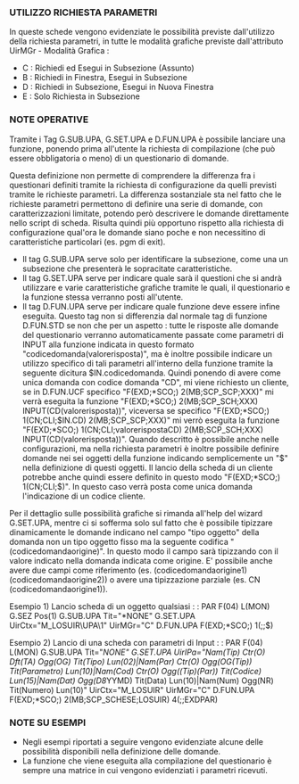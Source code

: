  ### UTILIZZO RICHIESTA PARAMETRI

In queste schede vengono evidenziate le possibilità previste dall'utilizzo della richiesta parametri, in tutte le modalità grafiche previste dall'attributo UirMGr - Modalità Grafica : 
 * C :  Richiedi ed Esegui in Subsezione (Assunto)
 * B :  Richiedi in Finestra, Esegui in Subsezione
 * D :  Richiedi in Subsezione, Esegui in Nuova Finestra
 * E :  Solo Richiesta in Subsezione

 ### NOTE OPERATIVE

Tramite i Tag G.SUB.UPA, G.SET.UPA e D.FUN.UPA è possibile lanciare una funzione, ponendo prima all'utente la richiesta di compilazione (che può essere obbligatoria o meno) di un questionario di domande.

Questa definizione non permette di comprendere la differenza fra i questionari definiti tramite la richiesta di configurazione da quelli previsti tramite le richieste parametri. La differenza sostanziale sta nel fatto che le richieste parametri permettono di definire una serie di domande, con caratterizzazioni limitate, potendo però descrivere le domande direttamente nello script di scheda. Risulta quindi più opportuno rispetto alla richiesta di configurazione qual'ora le domande siano poche e non necessitino di caratteristiche particolari (es. pgm di exit).

* Il tag G.SUB.UPA serve solo per identificare la subsezione, come una un subsezione che presenterà le sopracitate caratteristiche.
* Il tag G.SET.UPA serve per indicare quale sarà il questioni che si andrà utilizzare e varie caratteristiche grafiche tramite le quali, il questionario e la funzione stessa verranno posti all'utente.
* Il tag D.FUN.UPA serve per indicare quale funzione deve essere infine eseguita. Questo tag non si differenzia dal normale tag di funzione D.FUN.STD se non che per un aspetto :  tutte le risposte alle domande del questionario verranno automaticamente passate come parametri di INPUT alla funzione indicata in questo formato "codicedomanda(valorerisposta)", ma è inoltre possibile indicare un utilizzo specifico di tali parametri all'interno della funzione tramite la seguente dicitura $IN.codicedomanda. Quindi ponendo di avere come unica domanda con codice domanda "CD", mi viene richiesto un cliente, se in D.FUN.UCF specifico "F(EXD;*SCO;) 2(MB;SCP_SCP;XXX)" mi verrà eseguita la funzione "F(EXD;*SCO;) 2(MB;SCP_SCH;XXX) INPUT(CD(valorerisposta))", viceversa se specifico "F(EXD;*SCO;) 1(CN;CLI;$IN.CD) 2(MB;SCP_SCP;XXX)" mi verrò eseguita la funzione "F(EXD;*SCO;) 1(CN;CLI;valorerispostaCD) 2(MB;SCP_SCH;XXX) INPUT(CD(valorerisposta))". Quando descritto è possibile anche nelle configurazioni, ma nella richiesta parametri è inoltre possibile definire domande nei sei oggetti della funzione indicando semplicemente un "$" nella definizione di questi oggetti. Il lancio della scheda di un cliente potrebbe anche quindi essere definito in questo modo "F(EXD;*SCO;) 1(CN;CLI;$)". In questo caso verrà posta come unica domanda l'indicazione di un codice cliente.

Per il dettaglio sulle possibilità grafiche si rimanda all'help del wizard G.SET.UPA, mentre ci si sofferma solo sul fatto che è possibile tipizzare dinamicamente le domande indicano nel campo "tipo oggetto" della domanda non un tipo oggetto fisso ma la seguente codifica "(codicedomandaorigine)". In questo modo il campo sarà tipizzando con il valore indicato nella domanda indicata come origine. E' possibile anche avere due campi come riferimento (es. (codicedomandaorigine1)(codicedomandaorigine2)) o avere una tipizzazione parziale (es. CN (codicedomandaorigine1)).

Esempio 1) Lancio scheda di un oggetto qualsiasi
 :  : PAR F(04) L(MON)
G.SEZ Pos(1)
G.SUB.UPA Tit="*NONE"
G.SET.UPA UirCtx="M_LOSUIR\UPA\1" UirMGr="C"
D.FUN.UPA F(EXD;*SCO;) 1($;$;$)

Esempio 2) Lancio di una scheda con parametri di Input
 :  : PAR F(04) L(MON)
G.SUB.UPA Tit="*NONE"
G.SET.UPA UirIPa="Nam(Tip) Ctr(O) Dft(TA) Ogg(OG) Tit(Tipo) Lun(02)|Nam(Par) Ctr(O) Ogg(OG(Tip)) Tit(Parametro) Lun(10)|Nam(Cod) Ctr(O) Ogg((Tip)(Par)) Tit(Codice) Lun(15)|Nam(Dat) Ogg(D8*YYMD) Tit(Data) Lun(10)|Nam(Num) Ogg(NR) Tit(Numero) Lun(10)" UirCtx="M_LOSUIR" UirMGr="C"
D.FUN.UPA F(EXD;*SCO;)  2(MB;SCP_SCHESE;LOSUIR) 4(;;EXDPAR)


 ### NOTE SU ESEMPI

* Negli esempi riportati a seguire vengono evidenziate alcune delle possibilità disponibili nella definizione delle domande.
* La funzione che viene eseguita alla compilazione del questionario è sempre una matrice in cui vengono evidenziati i parametri ricevuti.
